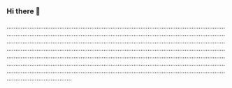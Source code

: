 ### Hi there 👋

.........................................................................................................................................................................................................................................................................................................................................................................................................................................................................................................................................................................................................................................................................................................................................................................................................................................................................................................................................